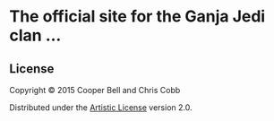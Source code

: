 # The official site for the Ganja Jedi clan ...

## License

Copyright © 2015 Cooper Bell and Chris Cobb

Distributed under the [Artistic License](http://opensource.org/licenses/Artistic-2.0) version 2.0.
